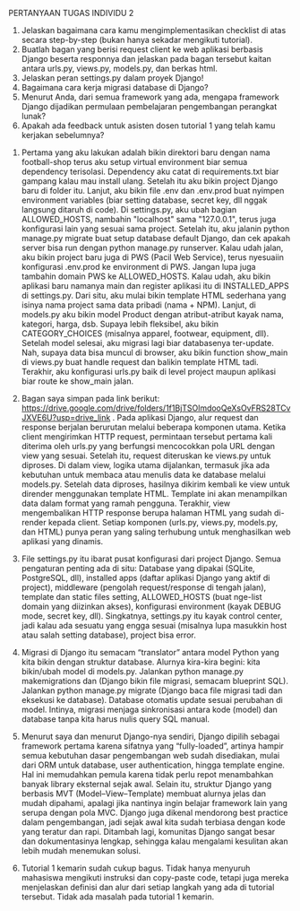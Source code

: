 PERTANYAAN TUGAS INDIVIDU 2
1. Jelaskan bagaimana cara kamu mengimplementasikan checklist di atas secara step-by-step (bukan hanya sekadar mengikuti tutorial).
2. Buatlah bagan yang berisi request client ke web aplikasi berbasis Django beserta responnya dan jelaskan pada bagan tersebut kaitan antara urls.py, views.py, models.py, dan berkas html.
3. Jelaskan peran settings.py dalam proyek Django!
4. Bagaimana cara kerja migrasi database di Django?
5. Menurut Anda, dari semua framework yang ada, mengapa framework Django dijadikan permulaan pembelajaran pengembangan perangkat lunak?
6. Apakah ada feedback untuk asisten dosen tutorial 1 yang telah kamu kerjakan sebelumnya?

1) Pertama yang aku lakukan adalah bikin direktori baru dengan nama football-shop terus aku setup virtual environment biar semua dependency terisolasi. Dependency aku catat di requirements.txt biar gampang kalau mau install ulang. Setelah itu aku bikin project Django baru di folder itu. Lanjut, aku bikin file .env dan .env.prod buat nyimpen environment variables (biar setting database, secret key, dll nggak langsung ditaruh di code). Di settings.py, aku ubah bagian ALLOWED_HOSTS, nambahin "localhost" sama "127.0.0.1", terus juga konfigurasi lain yang sesuai sama project. Setelah itu, aku jalanin python manage.py migrate buat setup database default Django, dan cek apakah server bisa run dengan python manage.py runserver. Kalau udah jalan, aku bikin project baru juga di PWS (Pacil Web Service), terus nyesuaiin konfigurasi .env.prod ke environment di PWS. Jangan lupa juga tambahin domain PWS ke ALLOWED_HOSTS. Kalau udah, aku bikin aplikasi baru namanya main dan register aplikasi itu di INSTALLED_APPS di settings.py. Dari situ, aku mulai bikin template HTML sederhana yang isinya nama project sama data pribadi (nama + NPM). Lanjut, di models.py aku bikin model Product dengan atribut-atribut kayak nama, kategori, harga, dsb. Supaya lebih fleksibel, aku bikin CATEGORY_CHOICES (misalnya apparel, footwear, equipment, dll). Setelah model selesai, aku migrasi lagi biar databasenya ter-update. Nah, supaya data bisa muncul di browser, aku bikin function show_main di views.py buat handle request dan balikin template HTML tadi. Terakhir, aku konfigurasi urls.py baik di level project maupun aplikasi biar route ke show_main jalan.

2) Bagan saya simpan pada link berikut: https://drive.google.com/drive/folders/1f1BjTSOlmdooQeXsOvFRS28TCvJXVE6U?usp=drive_link . Pada aplikasi Django, alur request dan response berjalan berurutan melalui beberapa komponen utama. Ketika client mengirimkan HTTP request, permintaan tersebut pertama kali diterima oleh urls.py yang berfungsi mencocokkan pola URL dengan view yang sesuai. Setelah itu, request diteruskan ke views.py untuk diproses. Di dalam view, logika utama dijalankan, termasuk jika ada kebutuhan untuk membaca atau menulis data ke database melalui models.py. Setelah data diproses, hasilnya dikirim kembali ke view untuk dirender menggunakan template HTML. Template ini akan menampilkan data dalam format yang ramah pengguna. Terakhir, view mengembalikan HTTP response berupa halaman HTML yang sudah di-render kepada client. Setiap komponen (urls.py, views.py, models.py, dan HTML) punya peran yang saling terhubung untuk menghasilkan web aplikasi yang dinamis.

3) File settings.py itu ibarat pusat konfigurasi dari project Django. Semua pengaturan penting ada di situ: Database yang dipakai (SQLite, PostgreSQL, dll), installed apps (daftar aplikasi Django yang aktif di project), middleware (pengolah request/response di tengah jalan), template dan static files setting, ALLOWED_HOSTS (buat nge-list domain yang diizinkan akses), konfigurasi environment (kayak DEBUG mode, secret key, dll). Singkatnya, settings.py itu kayak control center, jadi kalau ada sesuatu yang engga sesuai (misalnya lupa masukkin host atau salah setting database), project bisa error.

4) Migrasi di Django itu semacam “translator” antara model Python yang kita bikin dengan struktur database. Alurnya kira-kira begini: kita bikin/ubah model di models.py. Jalankan python manage.py makemigrations dan (Django bikin file migrasi, semacam blueprint SQL). Jalankan python manage.py migrate (Django baca file migrasi tadi dan eksekusi ke database). Database otomatis update sesuai perubahan di model. Intinya, migrasi menjaga sinkronisasi antara kode (model) dan database tanpa kita harus nulis query SQL manual.

5) Menurut saya dan menurut Django-nya sendiri, Django dipilih sebagai framework pertama karena sifatnya yang “fully-loaded”, artinya hampir semua kebutuhan dasar pengembangan web sudah disediakan, mulai dari ORM untuk database, user authentication, hingga template engine. Hal ini memudahkan pemula karena tidak perlu repot menambahkan banyak library eksternal sejak awal. Selain itu, struktur Django yang berbasis MVT (Model–View–Template) membuat alurnya jelas dan mudah dipahami, apalagi jika nantinya ingin belajar framework lain yang serupa dengan pola MVC. Django juga dikenal mendorong best practice dalam pengembangan, jadi sejak awal kita sudah terbiasa dengan kode yang teratur dan rapi. Ditambah lagi, komunitas Django sangat besar dan dokumentasinya lengkap, sehingga kalau mengalami kesulitan akan lebih mudah menemukan solusi.

6) Tutorial 1 kemarin sudah cukup bagus. Tidak hanya menyuruh mahasiswa mengikuti instruksi dan copy-paste code, tetapi juga mereka menjelaskan definisi dan alur dari setiap langkah yang ada di tutorial tersebut. Tidak ada masalah pada tutorial 1 kemarin.
